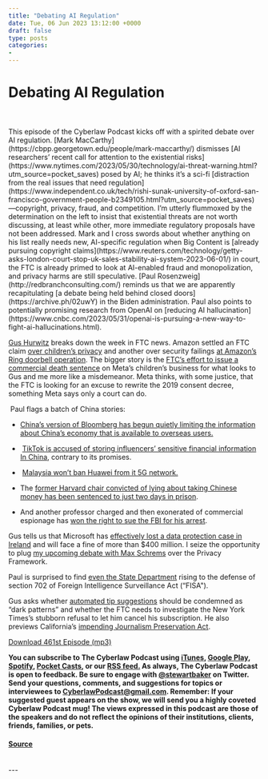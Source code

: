 ```yaml
---
title: "Debating AI Regulation"
date: Tue, 06 Jun 2023 13:12:00 +0000
draft: false
type: posts
categories: 
- 
---
```

# Debating AI Regulation

<br/>

<br/>
This episode of the Cyberlaw Podcast kicks off with a spirited debate over AI regulation. [Mark MacCarthy](https://cbpp.georgetown.edu/people/mark-maccarthy/) dismisses [AI researchers’ recent call for attention to the existential risks](https://www.nytimes.com/2023/05/30/technology/ai-threat-warning.html?utm_source=pocket_saves) posed by AI; he thinks it’s a sci-fi [distraction from the real issues that need regulation](https://www.independent.co.uk/tech/rishi-sunak-university-of-oxford-san-francisco-government-people-b2349105.html?utm_source=pocket_saves)—copyright, privacy, fraud, and competition. I’m utterly flummoxed by the determination on the left to insist that existential threats are not worth discussing, at least while other, more immediate regulatory proposals have not been addressed. Mark and I cross swords about whether anything on his list really needs new, AI-specific regulation when Big Content is [already pursuing copyright claims](https://www.reuters.com/technology/getty-asks-london-court-stop-uk-sales-stability-ai-system-2023-06-01/) in court, the FTC is already primed to look at AI-enabled fraud and monopolization, and privacy harms are still speculative. [Paul Rosenzweig](http://redbranchconsulting.com/) reminds us that we are apparently recapitulating [a debate being held behind closed doors](https://archive.ph/02uwY) in the Biden administration. Paul also points to potentially promising research from OpenAI on [reducing AI hallucination](https://www.cnbc.com/2023/05/31/openai-is-pursuing-a-new-way-to-fight-ai-hallucinations.html).

[Gus Hurwitz](http://gushurwitz.net/) breaks down the week in FTC news. Amazon settled an FTC claim [over children’s privacy](https://www.nytimes.com/2023/05/31/technology/amazon-25-million-childrens-privacy.html) and another over security failings [at Amazon’s Ring doorbell operation](https://www.bloomberg.com/news/articles/2023-05-31/amazon-settles-with-ftc-over-claims-ring-doorbell-spies-on-users#xj4y7vzkg). The bigger story is the [FTC’s effort to issue a commercial death sentence](https://www.bloomberg.com/news/articles/2023-05-31/meta-wants-ftc-to-ask-court-to-change-child-privacy-settlement#xj4y7vzkg) on Meta’s children’s business for what looks to Gus and me more like a misdemeanor. Meta thinks, with some justice, that the FTC is looking for an excuse to rewrite the 2019 consent decree, something Meta says only a court can do.

 Paul flags a batch of China stories:

-   [China’s version of Bloomberg has begun quietly limiting the information about China’s economy that is available to overseas users.](https://www.wsj.com/articles/a-chinese-alternative-to-bloomberg-terminals-quietly-limits-information-overseas-bd98cf5e?mod=djemalertNEWS&utm_source=pocket_saves)
    
-    [TikTok is accused of storing influencers’ sensitive financial information In China](https://www.forbes.com/sites/alexandralevine/2023/05/30/tiktok-creators-data-security-china/?sh=8ac581170488), contrary to its promises.
    
-    [Malaysia won’t ban Huawei from it 5G network.](https://www.bloomberg.com/news/articles/2023-06-02/malaysia-stays-open-to-chinese-firms-in-5g-network-rollout#xj4y7vzkg) 
    
-   The [former Harvard chair convicted of lying about taking Chinese money has been sentenced to just two days in prison](https://www.thecollegefix.com/former-harvard-chair-who-lied-about-chinese-payoff-sentenced-to-two-days-in-prison/?utm_source=pocket_saves).
    
-   And another professor charged and then exonerated of commercial espionage has [won the right to sue the FBI for his arrest](https://www.nbcnews.com/news/asian-america/wrongfully-accused-spying-china-professor-wins-appeal-sue-government-rcna86109?utm_source=pocket_saves).
    

Gus tells us that Microsoft has [effectively lost a data protection case in Ireland](https://urldefense.com/v3/__https:/www.reuters.com/technology/microsoft-flags-over-400-mln-charge-irish-privacy-violation-fine-linkedin-2023-06-01/__;!!ApXA7kLm!xapm62nfZnpsMbxETuWH0jtq_l-PE82U25Z9jzLy69yBx1ZdYxjI37W695hkEoYaeZpFvmsagx1iv68$) and will face a fine of more than $400 million. I seize the opportunity to plug [my upcoming debate with Max Schrems](https://fedsoc.org/events/transatlantic-debate-evaluating-the-eu-us-data-privacy-framework) over the Privacy Framework. 

Paul is surprised to find [even the State Department](https://therecord.media/failure-to-renew-surveillance-law-costly-for-us-diplomacy-holgren) rising to the defense of section 702 of Foreign Intelligence Surveillance Act (“FISA"). 

Gus asks whether [automated tip suggestions](https://www.businessinsider.com/starbucks-worker-feels-strange-asking-for-tips-2023-5) should be condemned as “dark patterns” and whether the FTC needs to investigate the New York Times’s stubborn refusal to let him cancel his subscription. He also previews California’s [impending Journalism Preservation Act](https://www.sacbee.com/news/politics-government/capitol-alert/article275992871.html).

[Download 461st Episode (mp3)](https://www.steptoe.com/podcasts/TheCyberlawPodcast-461.mp3)

**You can subscribe to The Cyberlaw Podcast using [iTunes](https://itunes.apple.com/us/podcast/steptoe-cyberlaw-podcast/id830593115?mt=2), [Google Play](https://play.google.com/music/listen#/ps/Ikx2d2ncjvw6zuoq3zh4qp2i7qu), [Spotify](https://open.spotify.com/show/3Co2wdTUaZr4Xqnlxs4soG), [Pocket Casts](http://pcasts.in/steptoe), or our [RSS feed.](http://www.steptoe.com/feed-Cyberlaw.rss) As always, The Cyberlaw Podcast is open to feedback. Be sure to engage with [@stewartbaker](https://twitter.com/stewartbaker) on Twitter. Send your questions, comments, and suggestions for topics or interviewees to [CyberlawPodcast@gmail.com](mailto:CyberlawPodcast@gmail.com). Remember: If your suggested guest appears on the show, we will send you a highly coveted Cyberlaw Podcast mug! The views expressed in this podcast are those of the speakers and do not reflect the opinions of their institutions, clients, friends, families, or pets.**

#### [Source](https://sites.libsyn.com/52286/debating-ai-regulation)

<br/>
---
